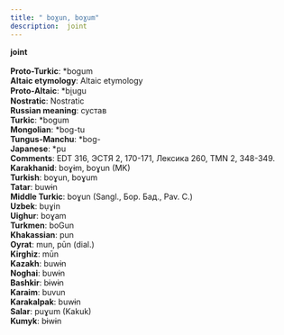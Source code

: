 ```yaml
---
title: " boɣun, boɣum"
description:  joint
---
```

<p data-pagefind-weight="0.5">
<strong> joint</strong><br><br>
<strong>Proto-Turkic</strong>:  *bogum<br>
<strong>Altaic etymology</strong>:  Altaic etymology<br>
<strong> Proto-Altaic</strong>:  *bi̯ugu<br>
<strong>Nostratic</strong>:  Nostratic<br>
<strong>Russian meaning</strong>:  сустав<br>
<strong>Turkic</strong>:  *bogum<br>
<strong>Mongolian</strong>:  *bog-tu<br>
<strong>Tungus-Manchu</strong>:  *bog-<br>
<strong>Japanese</strong>:  *pu<br>
<strong>Comments</strong>:  EDT 316, ЭСТЯ 2, 170-171, Лексика 260, TMN 2, 348-349.<br>
<strong>Karakhanid</strong>:  boɣɨm, boɣun (MK)<br>
<strong>Turkish</strong>:  boɣun, boɣum<br>
<strong>Tatar</strong>:  buwɨn<br>
<strong>Middle Turkic</strong>:  boɣun (Sangl., Бор. Бад., Pav. C.)<br>
<strong>Uzbek</strong>:  bụɣin<br>
<strong>Uighur</strong>:  boɣam<br>
<strong>Turkmen</strong>:  boGun<br>
<strong>Khakassian</strong>:  pun<br>
<strong>Oyrat</strong>:  mun, pūn (dial.)<br>
<strong>Kirghiz</strong>:  mūn<br>
<strong>Kazakh</strong>:  buwɨn<br>
<strong>Noghai</strong>:  buwɨn<br>
<strong>Bashkir</strong>:  bɨwɨn<br>
<strong>Karaim</strong>:  buvun<br>
<strong>Karakalpak</strong>:  buwɨn<br>
<strong>Salar</strong>:  puɣum (Kakuk)<br>
<strong>Kumyk</strong>:  bɨwɨn<br>

</p>
